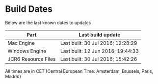 # Build Dates

Below are the last known dates to updates

Part | Last build update
-----|-----
Mac Engine | Last built: 30 Jul 2016; 12:28:29
Windows Engine | Last built: 12 Jun 2016; 19:44:33
JCR6 Resource Files | Last built: 30 Jul 2016; 15:42:26
All times are in CET (Central European Time: Amsterdam, Brussels, Paris, Madrid)




